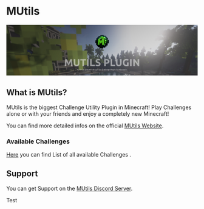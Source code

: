 # MUtils

![MUtilsBanner](./MUtilsBanner.png)

## What is MUtils?

MUtils is the biggest Challenge Utility Plugin in Minecraft! 
Play Challenges alone or with your friends and enjoy a completely new Minecraft!

You can find more detailed infos on the official [MUtils Website](https://mutils.de).

### Available Challenges

[Here](https://mutils.de/challenges) you can find List of all available Challenges . 

## Support

You can get Support on the [MUtils Discord Server](https://discord.gg/VEcR8RbnSH).

Test